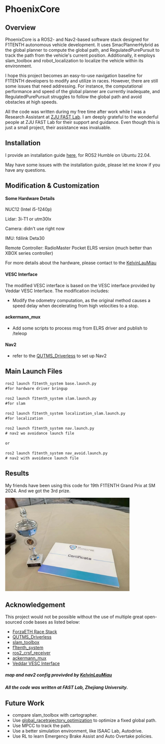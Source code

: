 # PhoenixCore

## Overview
PhoenixCore is a ROS2- and Nav2-based software stack designed for F1TENTH autonomous vehicle development. It uses SmacPlannerHybrid as the global planner to compute the global path, and RegulatedPurePursuit to track the path from the vehicle's current position. Additionally, it employs slam_toolbox and robot_localization to localize the vehicle within its environment.

I hope this project becomes an easy-to-use navigation baseline for F1TENTH developers to modify and utilize in races. However, there are still some issues that need addressing. For instance, the computational performance and speed of the global planner are currently inadequate, and RegulatedPurePursuit struggles to follow the global path and avoid obstacles at high speeds.

All the code was written during my free time after work while I was a Research Assistant at [ZJU FAST Lab](https://github.com/ZJU-FAST-Lab). I am deeply grateful to the wonderful people at ZJU FAST Lab for their support and guidance. Even though this is just a small project, their assistance was invaluable.
## Installation

I provide an installation guide [here](install.md), for ROS2 Humble on Ubuntu 22.04.

May have some issues with the installation guide, please let me know if you have any questions.
## Modification & Customization
#### Some Hardware Details
NUC12 (Intel i5-1240p)

Lidar: 3i-T1 or utm30lx

Camera: didn't use right now

IMU: fdilink Deta30

Remote Controller: RadioMaster Pocket ELRS version (much better than XBOX series controller) 

For more details about the hardware, please contact to the [KelvinLauMiau](https://github.com/KelvinLauMiau)
#### VESC Interface
The modified VESC interface is based on the VESC interface provided by Veddar VESC Interface. The modification includes:
- Modify the odometry computation, as the original method causes a speed delay when decelerating from high velocities to a stop.

#### ackermann_mux
- Add some scripts to process msg from ELRS driver and publish to /teleop

#### Nav2
- refer to the [QUTMS_Driverless](https://github.com/QUT-Motorsport/QUTMS_Driverless) to set up Nav2

## Main Launch Files

```
ros2 launch f1tenth_system base.launch.py
#for hardware driver bringup

ros2 launch f1tenth_system slam.launch.py
#for slam 

ros2 launch f1tenth_system localization_slam.launch.py
#for localization

ros2 launch f1tenth_system nav.launch.py
# nav2 wo avoidance launch file

or

ros2 launch f1tenth_system nav_avoid.launch.py
# nav2 with avoidance launch file
```
## Results
My friends have been using this code for 19th F1TENTH Grand Prix at SM 2024. And we got the 3rd prize.

<a href="https://www.bilibili.com/video/BV1cetieeE5o">
    <img src="prize.jpg" width="400"/>
</a>

## Acknowledgement
This project would not be possible without the use of multiple great open-sourced code bases as listed below:
- [ForzaETH Race Stack](https://github.com/ForzaETH/race_stack)
- [QUTMS_Driverless](https://github.com/QUT-Motorsport/QUTMS_Driverless)
- [slam_toolbox](https://github.com/SteveMacenski/slam_toolbox)
- [f1tenth_system](https://github.com/f1tenth/f1tenth_system)
- [ros2_crsf_receiver](https://github.com/AndreyTulyakov/ros2_crsf_receiver.git)
- [ackermann_mux](https://github.com/z1047941150/ackermann_mux.git)
- [Veddar VESC Interface](https://github.com/f1tenth/vesc)


##### map and nav2 config provivded by [KelvinLauMiau](https://github.com/KelvinLauMiau)
##### All the code was written at FAST Lab, Zhejiang University.




## Future Work
- compare slam_toolbox with cartographer.
- Use [global_racetrajectory_optimization](https://github.com/TUMFTM/global_racetrajectory_optimization) to optimize a fixed global path.
- Use MPCC to track the path.
- Use a better simulation environment, like ISAAC Lab, Autodrive.
- Use RL to learn Emergency Brake Assist and Auto Overtake policies.












